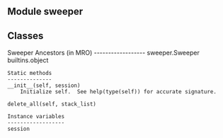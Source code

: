 Module sweeper
--------------

Classes
-------
Sweeper
    Ancestors (in MRO)
    ------------------
    sweeper.Sweeper
    builtins.object

    Static methods
    --------------
    __init__(self, session)
        Initialize self.  See help(type(self)) for accurate signature.

    delete_all(self, stack_list)

    Instance variables
    ------------------
    session
